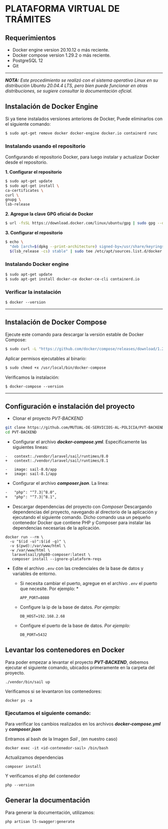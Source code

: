 # PLATAFORMA VIRTUAL DE TRÁMITES

## Requerimientos

- Docker engine version 20.10.12 o más reciente.
- Docker compose version 1.29.2 o más reciente.
- PostgreSQL 12
- Git

* * *
***NOTA:*** *Este procedimiento se realizó con el sistema operativo *Linux* en su distribución *Ubuntu 20.04.4 LTS*, pero bien puede funcionar en otras distribuciones, se sugiere consultar la documentación oficial.*

## Instalación de Docker Engine

Si ya tiene instalados versiones anteriores de Docker, Puede eliminarlos con el siguiente comando:

```bash
$ sudo apt-get remove docker docker-engine docker.io containerd runc
```

### Instalando usando el repositorio

Configurando el repositorio Docker, para luego instalar y actualizar Docker desde el repositorio.

**1\. Configurar el repositorio**

```bash
$ sudo apt-get update
$ sudo apt-get install \
ca-certificates \
curl \
gnupg \
lsb-release
```

**2\. Agregue la clave GPG oficial de Docker**

```bash
$ url -fsSL https://download.docker.com/linux/ubuntu/gpg | sudo gpg --dearmor -o /usr/share/keyrings/docker-archive-keyring.gpg
```

**3\. Configurar el repositorio**

```bash
$ echo \
  "deb [arch=$(dpkg --print-architecture) signed-by=/usr/share/keyrings/docker-archive-keyring.gpg] https://download.docker.com/linux/ubuntu \
  $(lsb_release -cs) stable" | sudo tee /etc/apt/sources.list.d/docker.list > /dev/null
```

### Instalando Docker engine

```bash
$ sudo apt-get update
$ sudo apt-get install docker-ce docker-ce-cli containerd.io
```

### Verificar la instalación

`$ docker --version`

* * *

## Instalación de Docker Compose

Ejecute este comando para descargar la versión estable de Docker Compose:

```bash
$ sudo curl -L "https://github.com/docker/compose/releases/download/1.29.2/docker-compose-$(uname -s)-$(uname -m)" -o /usr/local/bin/docker-compose
```

Aplicar permisos ejecutables al binario:

```bash
$ sudo chmod +x /usr/local/bin/docker-compose
```

Verificamos la instalación:

`$ docker-compose --version`

* * *

## Configuración e instalación del proyecto

- Clonar el proyecto *PVT-BACKEND*

```bash
git clone https://github.com/MUTUAL-DE-SERVICIOS-AL-POLICIA/PVT-BACKEND
cd PVT-BACKEND
```

- Configurar el archivo ***docker-compose.yml***. Especificamente las siguientes lineas:

```docker
-   context:./vendor/laravel/sail/runtimes/8.0
+   context:./vendor/laravel/sail/runtimes/8.1

-   image: sail-8.0/app
+   image: sail-8.1/app
```

- Configurar el archivo ***composer.json***. La linea:

```txt
-   "php": "^7.3|^8.0",
+   "php": "^7.3|^8.1",
```

- Descargar dependencias del proyecto con *Composer*
    Descargando dependencias del proyecto, navegando al directorio de la aplicación y ejecutando el siguiente comando. Dicho comando usa un pequeño contenedor Docker que contiene PHP y Composer para instalar las dependencias necesarias de la aplicación.

```docker
docker run --rm \
  -u "$(id -u)":$(id -g)" \
  -v $(pwd):/var/www/html \
  -w /var/www/html \
   laravelsail/php80-composer:latest \
   composer install --ignore-plataform-reqs
```

- Edite el archivo *`.env`* con las credenciales de la base de datos y variables de entorno.
    - Si necesita cambiar el puerto, agregue en el archivo *`.env`* el puerto que necesite.
        Por ejemplo: *
        
        `APP_PORT=8080`
        
    - Configure la ip de la base de datos.
        *Por ejemplo:*
        
        `DB_HOST=192.168.2.68`
        
    - Configure el puerto de la base de datos.
        *Por ejemplo:*
        
        `DB_PORT=5432`
        

## Levantar los contenedores en Docker

Para poder empezar a levantar el proyecto ***PVT-BACKEND***, debemos ejecutar el siguiente comando, ubicados primeramente en la carpeta del proyecto.

`./vendor/bin/sail up`

Verificamos si se levantaron los contenedores:

`docker ps -a`

### Ejecutamos el siguiente comando:

Para verificar los cambios realizados en los archivos ***docker-compose.yml*** y ***composer.json***

Entramos al bash de la Imagen *Sail* , (en nuestro caso)

`docker exec -it <id-contenedor-sail> /bin/bash`

Actualizamos dependencias

`composer install`

Y verificamos el php del contenedor

`php --version`

## Generar la documentación

Para generar la documentación, utilizamos:

`php artisan l5-swagger:generate`